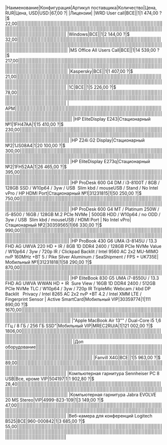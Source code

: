 |Наименование|Конфигурация|Артикул поставщика|Количество|Цена, RUR|Цена, USD|USD:|67,00 ?|
|Лицензии|
|WRD User call|ВСЕ||1|1 474,00 ?|$ 22,00||||||||||||||||||||||||||||||||||||||||||||||||||||||||||||||||||||||||||||||||||||||||||||||||||||||||||||||||||||||||||||||||||||||||||||||||||||||||||||||||||||||||||||||||||||||||||||||||||||||||||||||||||||||||||||||||||||||||||||||||||||||||||
|Windows|ВСЕ||1|2 144,00 ?|$ 32,00||||||||||||||||||||||||||||||||||||||||||||||||||||||||||||||||||||||||||||||||||||||||||||||||||||||||||||||||||||||||||||||||||||||||||||||||||||||||||||||||||||||||||||||||||||||||||||||||||||||||||||||||||||||||||||||||||||||||||||||||||||||||||
|MS Office All Users Call|ВСЕ||1|14 539,00 ?|$ 217,00||||||||||||||||||||||||||||||||||||||||||||||||||||||||||||||||||||||||||||||||||||||||||||||||||||||||||||||||||||||||||||||||||||||||||||||||||||||||||||||||||||||||||||||||||||||||||||||||||||||||||||||||||||||||||||||||||||||||||||||||||||||||||
|Kaspersky|ВСЕ||1|1 407,00 ?|$ 21,00||||||||||||||||||||||||||||||||||||||||||||||||||||||||||||||||||||||||||||||||||||||||||||||||||||||||||||||||||||||||||||||||||||||||||||||||||||||||||||||||||||||||||||||||||||||||||||||||||||||||||||||||||||||||||||||||||||||||||||||||||||||||||
|1С|ВСЕ||1|5 226,00 ?|$ 78,00||||||||||||||||||||||||||||||||||||||||||||||||||||||||||||||||||||||||||||||||||||||||||||||||||||||||||||||||||||||||||||||||||||||||||||||||||||||||||||||||||||||||||||||||||||||||||||||||||||||||||||||||||||||||||||||||||||||||||||||||||||||||||
|АРМ|||||||||||||||||||||||||||||||||||||||||||||||||||||||||||||||||||||||||||||||||||||||||||||||||||||||||||||||||||||||||||||||||||||||||||||||||||||||||||||||||||||||||||||||||||||||||||||||||||||||||||||||||||||||||||||||||||||||||||||||||||||||||||||||
|HP EliteDisplay E243|Стационарный №1|1FH47AA|1|15 410,00 ?|$ 230,00||||||||||||||||||||||||||||||||||||||||||||||||||||||||||||||||||||||||||||||||||||||||||||||||||||||||||||||||||||||||||||||||||||||||||||||||||||||||||||||||||||||||||||||||||||||||||||||||||||||||||||||||||||||||||||||||||||||||||||||||||||||||||
|HP Z24i G2 Display|Стационарный №2|1JS08A4|1|20 100,00 ?|$ 300,00||||||||||||||||||||||||||||||||||||||||||||||||||||||||||||||||||||||||||||||||||||||||||||||||||||||||||||||||||||||||||||||||||||||||||||||||||||||||||||||||||||||||||||||||||||||||||||||||||||||||||||||||||||||||||||||||||||||||||||||||||||||||||
|HP EliteDisplay E273q|Стационарный №2|1FH52AA|1|26 465,00 ?|$ 395,00||||||||||||||||||||||||||||||||||||||||||||||||||||||||||||||||||||||||||||||||||||||||||||||||||||||||||||||||||||||||||||||||||||||||||||||||||||||||||||||||||||||||||||||||||||||||||||||||||||||||||||||||||||||||||||||||||||||||||||||||||||||||||
|HP ProDesk 600 G4 DM / i3-8100T / 8GB / 128GB SSD / W10p64 / 3yw / USB  Slim kbd / mouseUSB / Stand / No Intel vPro / HP HDMI Port|Стационарный №1|31231815|1|50 250,00 ?|$ 750,00||||||||||||||||||||||||||||||||||||||||||||||||||||||||||||||||||||||||||||||||||||||||||||||||||||||||||||||||||||||||||||||||||||||||||||||||||||||||||||||||||||||||||||||||||||||||||||||||||||||||||||||||||||||||||||||||||||||||||||||||||||||||||
|HP ProDesk 600 G4 MT / Platinum 250W / i5-8500 / 16GB / 128GB M.2 PCIe NVMe | 500GB HDD / W10p64 / no ODD / 3yw / USB  Slim kbd / mouseUSB / HDMI Port | No Intel vPro|Стационарный №2|30359565|1|66 330,00 ?|$ 990,00||||||||||||||||||||||||||||||||||||||||||||||||||||||||||||||||||||||||||||||||||||||||||||||||||||||||||||||||||||||||||||||||||||||||||||||||||||||||||||||||||||||||||||||||||||||||||||||||||||||||||||||||||||||||||||||||||||||||||||||||||||||||||
|HP ProBook 430 G6 UMA i3-8145U / 13.3 FHD AG UWVA 220 HD + IR / 8GB 1D DDR4 2400 / 128GB PCIe NVMe Value / W10p64 / 3yw / 720p IR / Clickpad Backlit / Intel 9560 AC 2x2 MU-MIMO nvP 160MHz +BT 5 / Pike Silver Aluminum / SeaShipment / FPS + UK735E|Мобильный №1|31231818|1|58 290,00 ?|$ 870,00||||||||||||||||||||||||||||||||||||||||||||||||||||||||||||||||||||||||||||||||||||||||||||||||||||||||||||||||||||||||||||||||||||||||||||||||||||||||||||||||||||||||||||||||||||||||||||||||||||||||||||||||||||||||||||||||||||||||||||||||||||||||||
|HP EliteBook 830 G5 UMA i7-8550U / 13.3 FHD AG UWVA WWAN HD + IR  Sure View / 16GB 1D DDR4 2400 / 512GB PCIe NVMe TLC / W10p64 / 3yw / 720p IR TripleMic Webcam / kbd DP Backlit   Privacy / Intel 8265 AC 2x2 nvP +BT 4.2 / Intel XMM LTE / Fingerprint Sensor | Active SmartCard|Мобильный VIP|30359774|1|111 890,00 ?|$ 1670,00||||||||||||||||||||||||||||||||||||||||||||||||||||||||||||||||||||||||||||||||||||||||||||||||||||||||||||||||||||||||||||||||||||||||||||||||||||||||||||||||||||||||||||||||||||||||||||||||||||||||||||||||||||||||||||||||||||||||||||||||||||||||||
|"Apple MacBook Air 13"" / Dual-Core i5 1,6 ГГц / 8 ГБ / 256 ГБ SSD"|Мобильный VIP|MREC2RU/A|1|121 002,00 ?|$ 1806,00||||||||||||||||||||||||||||||||||||||||||||||||||||||||||||||||||||||||||||||||||||||||||||||||||||||||||||||||||||||||||||||||||||||||||||||||||||||||||||||||||||||||||||||||||||||||||||||||||||||||||||||||||||||||||||||||||||||||||||||||||||||||||
|Доп оборудование|||||||||||||||||||||||||||||||||||||||||||||||||||||||||||||||||||||||||||||||||||||||||||||||||||||||||||||||||||||||||||||||||||||||||||||||||||||||||||||||||||||||||||||||||||||||||||||||||||||||||||||||||||||||||||||||||||||||||||||||||||||||||||||||
|Fanvill X4G|ВСЕ||1|5 963,00 ?|$ 89,00||||||||||||||||||||||||||||||||||||||||||||||||||||||||||||||||||||||||||||||||||||||||||||||||||||||||||||||||||||||||||||||||||||||||||||||||||||||||||||||||||||||||||||||||||||||||||||||||||||||||||||||||||||||||||||||||||||||||||||||||||||||||||
|Компьютерная гарнитура Sennheiser PC 8 USB|Все, кроме VIP|504197|1|1 902,80 ?|$ 28,40||||||||||||||||||||||||||||||||||||||||||||||||||||||||||||||||||||||||||||||||||||||||||||||||||||||||||||||||||||||||||||||||||||||||||||||||||||||||||||||||||||||||||||||||||||||||||||||||||||||||||||||||||||||||||||||||||||||||||||||||||||||||||
|Компьютерная гарнитура Jabra EVOLVE 20 MS Stereo|VIP|4999-823-109|1|3 149,00 ?|$ 47,00||||||||||||||||||||||||||||||||||||||||||||||||||||||||||||||||||||||||||||||||||||||||||||||||||||||||||||||||||||||||||||||||||||||||||||||||||||||||||||||||||||||||||||||||||||||||||||||||||||||||||||||||||||||||||||||||||||||||||||||||||||||||||
|Веб-камера для конференций Logitech B525|ВСЕ|960-000842|1|3 685,00 ?|$ 55,00||||||||||||||||||||||||||||||||||||||||||||||||||||||||||||||||||||||||||||||||||||||||||||||||||||||||||||||||||||||||||||||||||||||||||||||||||||||||||||||||||||||||||||||||||||||||||||||||||||||||||||||||||||||||||||||||||||||||||||||||||||||||||
